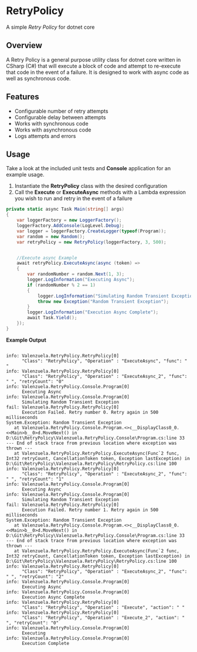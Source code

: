 # RetryPolicy
A simple *Retry Policy* for dotnet core


## Overview

A Retry Policy is a general purpose utility class for dotnet core written in CSharp (C#) that will execute a block of code and attempt to re-execute that code in the event of a failure. It is designed to work with async code as well as synchronous code. 


## Features

- Configurable number of retry attempts
- Configurable delay between attempts
- Works with synchronous code
- Works with asynchronous code
- Logs attempts and errors

## Usage


Take a look at the included unit tests and **Console** application for an example usage. 

1. Instantiate the **RetryPolicy** class with the desired configuration
2. Call the **Execute** or **ExecuteAsync** methods with a Lambda expression you wish to run and retry in the event of a failure

```csharp
private static async Task Main(string[] args)
{
    var loggerFactory = new LoggerFactory();
    loggerFactory.AddConsole(LogLevel.Debug);
    var logger = loggerFactory.CreateLogger(typeof(Program));
    var random = new Random();
    var retryPolicy = new RetryPolicy(loggerFactory, 3, 500);


    //Execute async Example
    await retryPolicy.ExecuteAsync(async (token) =>
    {
        var randomNumber = random.Next(1, 3);
        logger.LogInformation("Executing Async");
        if (randomNumber % 2 == 1)
        {
            logger.LogInformation("Simulating Random Transient Exception");
            throw new Exception("Random Transient Exception");
        }
        logger.LogInformation("Execution Async Complete");
        await Task.Yield();
    });
}
```

**Example Output**
```console

info: Valenzuela.RetryPolicy.RetryPolicy[0]
      "Class": "RetryPolicy", "Operation" : "ExecuteAsync", "func": " "
info: Valenzuela.RetryPolicy.RetryPolicy[0]
      "Class": "RetryPolicy", "Operation" : "ExecuteAsync_2", "func": " ", "retryCount": "0"
info: Valenzuela.RetryPolicy.Console.Program[0]
      Executing Async
info: Valenzuela.RetryPolicy.Console.Program[0]
      Simulating Random Transient Exception
fail: Valenzuela.RetryPolicy.RetryPolicy[0]
      Execution Failed. Retry number 0. Retry again in 500 milliseconds
System.Exception: Random Transient Exception
   at Valenzuela.RetryPolicy.Console.Program.<>c__DisplayClass0_0.<<Main>b__0>d.MoveNext() in D:\Git\RetryPolicy\Valenzuela.RetryPolicy.Console\Program.cs:line 33
--- End of stack trace from previous location where exception was thrown ---
   at Valenzuela.RetryPolicy.RetryPolicy.ExecuteAsync(Func`2 func, Int32 retryCount, CancellationToken token, Exception lastException) in D:\Git\RetryPolicy\Valenzuela.RetryPolicy\RetryPolicy.cs:line 100
info: Valenzuela.RetryPolicy.RetryPolicy[0]
      "Class": "RetryPolicy", "Operation" : "ExecuteAsync_2", "func": " ", "retryCount": "1"
info: Valenzuela.RetryPolicy.Console.Program[0]
      Executing Async
info: Valenzuela.RetryPolicy.Console.Program[0]
      Simulating Random Transient Exception
fail: Valenzuela.RetryPolicy.RetryPolicy[0]
      Execution Failed. Retry number 1. Retry again in 500 milliseconds
System.Exception: Random Transient Exception
   at Valenzuela.RetryPolicy.Console.Program.<>c__DisplayClass0_0.<<Main>b__0>d.MoveNext() in D:\Git\RetryPolicy\Valenzuela.RetryPolicy.Console\Program.cs:line 33
--- End of stack trace from previous location where exception was thrown ---
   at Valenzuela.RetryPolicy.RetryPolicy.ExecuteAsync(Func`2 func, Int32 retryCount, CancellationToken token, Exception lastException) in D:\Git\RetryPolicy\Valenzuela.RetryPolicy\RetryPolicy.cs:line 100
info: Valenzuela.RetryPolicy.RetryPolicy[0]
      "Class": "RetryPolicy", "Operation" : "ExecuteAsync_2", "func": " ", "retryCount": "2"
info: Valenzuela.RetryPolicy.Console.Program[0]
      Executing Async
info: Valenzuela.RetryPolicy.Console.Program[0]
      Execution Async Complete
info: Valenzuela.RetryPolicy.RetryPolicy[0]
      "Class": "RetryPolicy", "Operation" : "Execute", "action": " "
info: Valenzuela.RetryPolicy.RetryPolicy[0]
      "Class": "RetryPolicy", "Operation" : "Execute_2", "action": " ", "retryCount": "0"
info: Valenzuela.RetryPolicy.Console.Program[0]
      Executing
info: Valenzuela.RetryPolicy.Console.Program[0]
      Execution Complete

```
